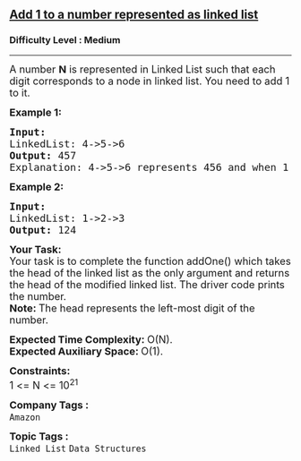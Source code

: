 <h2><a href="https://www.geeksforgeeks.org/problems/add-1-to-a-number-represented-as-linked-list/1?utm_source=youtube&utm_medium=collab_striver_ytdescription&utm_campaign=add-1-to-a-number-represented-as-linked-list">Add 1 to a number represented as linked list</a></h2><h3>Difficulty Level : Medium</h3><hr><div class="problems_problem_content__Xm_eO"><p><span style="font-size: 18px;">A number&nbsp;<strong>N</strong>&nbsp;is represented in Linked List such that each digit corresponds to a node in linked list. You need to add 1 to it.</span></p>
<p><span style="font-size: 18px;"><strong>Example 1:</strong></span></p>
<pre><span style="font-size: 18px;"><strong>Input:
</strong>LinkedList: 4-&gt;5-&gt;6
<strong>Output: </strong>457<br>Explanation: 4-&gt;5-&gt;6 represents 456 and when 1 is added it becomes 457. </span>
</pre>
<p><span style="font-size: 18px;"><strong>Example 2:</strong></span></p>
<pre><span style="font-size: 18px;"><strong>Input:
</strong>LinkedList: 1-&gt;2-&gt;3
<strong>Output: </strong>124&nbsp;</span></pre>
<p><span style="font-size: 18px;"><strong>Your Task:</strong><br>Your task is to complete the function addOne() which takes the head of the linked list as the only argument and returns the head of the modified linked list. The driver code prints the number.<br><strong>Note:&nbsp;</strong>The head represents the left-most digit of the number.</span></p>
<p><span style="font-size: 18px;"><strong>Expected Time Complexity:&nbsp;</strong>O(N).<br><strong>Expected Auxiliary Space:&nbsp;</strong>O(1).</span></p>
<p><span style="font-size: 18px;"><strong>Constraints:</strong><br>1 &lt;= N &lt;= 10<sup>21</sup></span></p></div><p><span style=font-size:18px><strong>Company Tags : </strong><br><code>Amazon</code>&nbsp;<br><p><span style=font-size:18px><strong>Topic Tags : </strong><br><code>Linked List</code>&nbsp;<code>Data Structures</code>&nbsp;